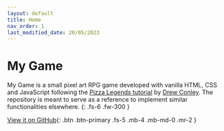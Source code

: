 ```yaml
---
layout: default
title: Home
nav_order: 1
last_modified_date: 20/05/2023
---
```


# My Game

My Game is a small pixel art RPG game developed with vanilla HTML, CSS and JavaScript following the [Pizza Legends tutorial](https://www.youtube.com/playlist?list=PLcjhmZ8oLT0r9dSiIK6RB_PuBWlG1KSq_) by [Drew Conley](https://www.youtube.com/@DrewConley). The repository is meant to serve as a reference to implement similar functionalities elsewhere.
{: .fs-6 .fw-300 }

[View it on GitHub](https://github.com/aitorfi/my-game){: .btn .btn-primary .fs-5 .mb-4 .mb-md-0 .mr-2 }

